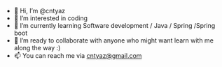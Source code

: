 - 👋 Hi, I’m @cntyaz
- 👀 I’m interested in coding
- 🌱 I’m currently learning Software development / Java / Spring /Spring boot
- 💞️ I’m ready to collaborate with anyone who might want learn with me along the way :)
- 📫 You can reach me via cntyaz@gmail.com

<!---
cntyaz/cntyaz is a ✨ special ✨ repository because its `README.md` (this file) appears on your GitHub profile.
You can click the Preview link to take a look at your changes.
--->
